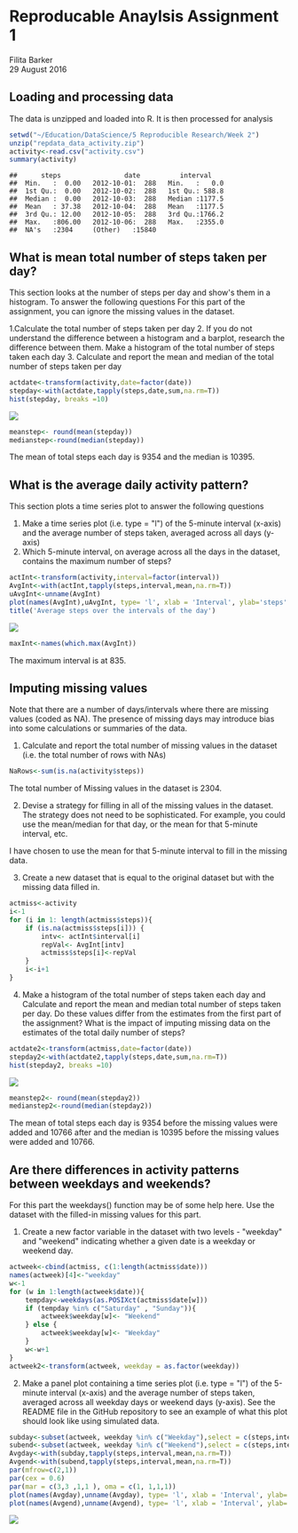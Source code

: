 # Reproducable Anaylsis Assignment 1
Filita Barker  
29 August 2016  



## Loading and processing data

The data is unzipped and loaded into R. It is then processed for analysis


```r
setwd("~/Education/DataScience/5 Reproducible Research/Week 2")
unzip("repdata_data_activity.zip")
activity<-read.csv("activity.csv")
summary(activity)
```

```
##      steps                date          interval     
##  Min.   :  0.00   2012-10-01:  288   Min.   :   0.0  
##  1st Qu.:  0.00   2012-10-02:  288   1st Qu.: 588.8  
##  Median :  0.00   2012-10-03:  288   Median :1177.5  
##  Mean   : 37.38   2012-10-04:  288   Mean   :1177.5  
##  3rd Qu.: 12.00   2012-10-05:  288   3rd Qu.:1766.2  
##  Max.   :806.00   2012-10-06:  288   Max.   :2355.0  
##  NA's   :2304     (Other)   :15840
```
## What is mean total number of steps taken per day?
This section looks at the number of steps per day and show's them in a histogram. To answer the following questions
For this part of the assignment, you can ignore the missing values in the dataset.

1.Calculate the total number of steps taken per day
2. If you do not understand the difference between a histogram and a barplot, research the difference between them. Make a histogram of the total number of steps taken each day
3. Calculate and report the mean and median of the total number of steps taken per day



```r
actdate<-transform(activity,date=factor(date))
stepday<-with(actdate,tapply(steps,date,sum,na.rm=T))
hist(stepday, breaks =10)
```

![](Assignment_1_files/figure-html/stepday-1.png)<!-- -->


```r
meanstep<- round(mean(stepday))
medianstep<-round(median(stepday))
```

The mean of total steps each day is 9354 and the median is 10395.

## What is the average daily activity pattern?
This section plots a time series plot to answer the following questions
1. Make a time series plot (i.e. type = "l") of the 5-minute interval (x-axis) and the average number of steps taken, averaged across all days (y-axis)
2. Which 5-minute interval, on average across all the days in the dataset, contains the maximum number of steps?

```r
actInt<-transform(activity,interval=factor(interval))
AvgInt<-with(actInt,tapply(steps,interval,mean,na.rm=T))
uAvgInt<-unname(AvgInt)
plot(names(AvgInt),uAvgInt, type= 'l', xlab = 'Interval', ylab='steps' )
title('Average steps over the intervals of the day')
```

![](Assignment_1_files/figure-html/Interval-1.png)<!-- -->

```r
maxInt<-names(which.max(AvgInt))
```
The maximum interval is at 835.

## Imputing missing values

Note that there are a number of days/intervals where there are missing values (coded as NA). The presence of missing days may introduce bias into some calculations or summaries of the data.
1. Calculate and report the total number of missing values in the dataset (i.e. the total number of rows with NAs)

```r
NaRows<-sum(is.na(activity$steps))
```
The total number of Missing values in the dataset is 2304.

2. Devise a strategy for filling in all of the missing values in the dataset. The strategy does not need to be sophisticated. For example, you could use the mean/median for that day, or the mean for that 5-minute interval, etc.

I have chosen to use the mean for that 5-minute interval to fill in the missing data.

3. Create a new dataset that is equal to the original dataset but with the missing data filled in.


```r
actmiss<-activity
i<-1
for (i in 1: length(actmiss$steps)){
    if (is.na(actmiss$steps[i])) {
        intv<- actInt$interval[i]
        repVal<- AvgInt[intv]
        actmiss$steps[i]<-repVal
    }
    i<-i+1
}
```

4. Make a histogram of the total number of steps taken each day and Calculate and report the mean and median total number of steps taken per day. Do these values differ from the estimates from the first part of the assignment? What is the impact of imputing missing data on the estimates of the total daily number of steps?


```r
actdate2<-transform(actmiss,date=factor(date))
stepday2<-with(actdate2,tapply(steps,date,sum,na.rm=T))
hist(stepday2, breaks =10)
```

![](Assignment_1_files/figure-html/stepdayagain-1.png)<!-- -->


```r
meanstep2<- round(mean(stepday2))
medianstep2<-round(median(stepday2))
```

The mean of total steps each day is 9354 before the missing values were added and 10766 after and the median is 10395 before the missing values were added and 10766.

## Are there differences in activity patterns between weekdays and weekends?

For this part the weekdays() function may be of some help here. Use the dataset with the filled-in missing values for this part.

1. Create a new factor variable in the dataset with two levels - "weekday" and "weekend" indicating whether a given date is a weekday or weekend day.


```r
actweek<-cbind(actmiss, c(1:length(actmiss$date)))
names(actweek)[4]<-"weekday"
w<-1
for (w in 1:length(actweek$date)){
    tempday<-weekdays(as.POSIXct(actmiss$date[w]))
    if (tempday %in% c("Saturday" , "Sunday")){
        actweek$weekday[w]<- "Weekend"
    } else {
        actweek$weekday[w]<- "Weekday"
    }
    w<-w+1
}
actweek2<-transform(actweek, weekday = as.factor(weekday))
```


2. Make a panel plot containing a time series plot (i.e. type = "l") of the 5-minute interval (x-axis) and the average number of steps taken, averaged across all weekday days or weekend days (y-axis). See the README file in the GitHub repository to see an example of what this plot should look like using simulated data.


```r
subday<-subset(actweek, weekday %in% c("Weekday"),select = c(steps,interval))
subend<-subset(actweek, weekday %in% c("Weekend"),select = c(steps,interval))
Avgday<-with(subday,tapply(steps,interval,mean,na.rm=T))
Avgend<-with(subend,tapply(steps,interval,mean,na.rm=T))
par(mfrow=c(2,1))
par(cex = 0.6)
par(mar = c(3,3 ,1,1 ), oma = c(1, 1,1,1))
plot(names(Avgday),unname(Avgday), type= 'l', xlab = 'Interval', ylab='steps',main = "weekday" )
plot(names(Avgend),unname(Avgend), type= 'l', xlab = 'Interval', ylab='steps', main = "weekend")
```

![](Assignment_1_files/figure-html/panelplot-1.png)<!-- -->

